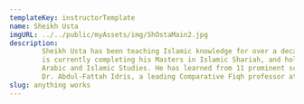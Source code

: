 ```yaml
---
templateKey: instructorTemplate
name: Sheikh Usta
imgURL: ../../public/myAssets/img/ShOstaMain2.jpg
description: 
        Sheikh Usta has been teaching Islamic knowledge for over a decade. Sheikh Usta
        is currently completing his Masters in Islamic Shariah, and holds a Bachelors in
        Arabic and Islamic Studies. He has learned from 11 prominent scholars including
        Dr. Abdul-Fattah Idris, a leading Comparative Fiqh professor at al-Azhar.
slug: anything works
---
```

